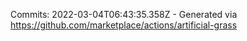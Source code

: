 Commits: 2022-03-04T06:43:35.358Z - Generated via https://github.com/marketplace/actions/artificial-grass
<br>
